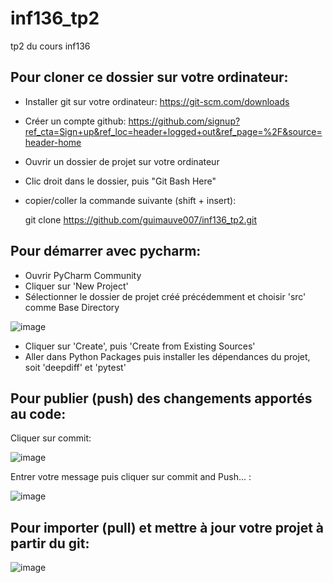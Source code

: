 # inf136_tp2
tp2 du cours inf136

## Pour cloner ce dossier sur votre ordinateur:
- Installer git sur votre ordinateur: https://git-scm.com/downloads
- Créer un compte github: https://github.com/signup?ref_cta=Sign+up&ref_loc=header+logged+out&ref_page=%2F&source=header-home
- Ouvrir un dossier de projet sur votre ordinateur
- Clic droit dans le dossier, puis "Git Bash Here"
- copier/coller la commande suivante (shift + insert):

	git clone https://github.com/guimauve007/inf136_tp2.git


## Pour démarrer avec pycharm:
- Ouvrir PyCharm Community
- Cliquer sur 'New Project'
- Sélectionner le dossier de projet créé précédemment et choisir 'src' comme Base Directory 


![image](https://user-images.githubusercontent.com/96882237/222988659-cc5369e7-ca6a-4f05-9ba4-5a4d9b361609.png)

- Cliquer sur 'Create', puis 'Create from Existing Sources'
- Aller dans Python Packages puis installer les dépendances du projet, soit 'deepdiff' et 'pytest'


## Pour publier (push) des changements apportés au code:
Cliquer sur commit:

![image](https://user-images.githubusercontent.com/96882237/222988160-73b38b8b-1d9e-4ddb-b025-f1536456f05e.png)

Entrer votre message puis cliquer sur commit and Push... :

![image](https://user-images.githubusercontent.com/96882237/222988250-1630bb5b-a338-4211-a053-8bdde487f534.png)

	
## Pour importer (pull) et mettre à jour votre projet à partir du git:

![image](https://user-images.githubusercontent.com/96882237/222988326-9d170061-b4bc-4fb3-b1ce-6fd5a373454d.png)
